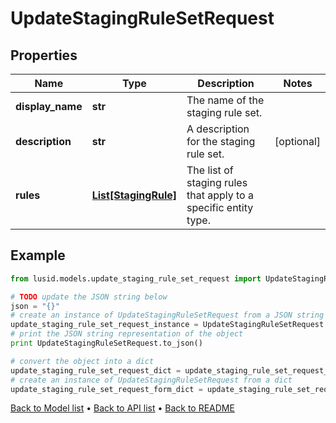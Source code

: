 # UpdateStagingRuleSetRequest


## Properties
Name | Type | Description | Notes
------------ | ------------- | ------------- | -------------
**display_name** | **str** | The name of the staging rule set. | 
**description** | **str** | A description for the staging rule set. | [optional] 
**rules** | [**List[StagingRule]**](StagingRule.md) | The list of staging rules that apply to a specific entity type. | 

## Example

```python
from lusid.models.update_staging_rule_set_request import UpdateStagingRuleSetRequest

# TODO update the JSON string below
json = "{}"
# create an instance of UpdateStagingRuleSetRequest from a JSON string
update_staging_rule_set_request_instance = UpdateStagingRuleSetRequest.from_json(json)
# print the JSON string representation of the object
print UpdateStagingRuleSetRequest.to_json()

# convert the object into a dict
update_staging_rule_set_request_dict = update_staging_rule_set_request_instance.to_dict()
# create an instance of UpdateStagingRuleSetRequest from a dict
update_staging_rule_set_request_form_dict = update_staging_rule_set_request.from_dict(update_staging_rule_set_request_dict)
```
[Back to Model list](../README.md#documentation-for-models) &#8226; [Back to API list](../README.md#documentation-for-api-endpoints) &#8226; [Back to README](../README.md)



